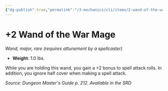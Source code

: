 ```yaml
---
{"dg-publish":true,"permalink":"/3-mechanics/cli/items/2-wand-of-the-war-mage/","tags":["ttrpg-cli/compendium/src/5e/dmg","ttrpg-cli/item/attunement/required","ttrpg-cli/item/rarity/rare","ttrpg-cli/item/tier/major","ttrpg-cli/item/wondrous/wand"],"noteIcon":""}
---
```


# +2 Wand of the War Mage
*Wand, major, rare (requires attunement by a spellcaster)*  


- **Weight**: 1.0 lbs.

While you are holding this wand, you gain a +2 bonus to spell attack rolls. In addition, you ignore half cover when making a spell attack.

*Source: Dungeon Master's Guide p. 212. Available in the <span title='Systems Reference Document (5.1)'>SRD</span>*